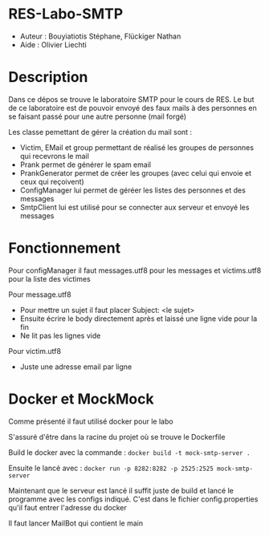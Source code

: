 # RES-Labo-SMTP

- Auteur : Bouyiatiotis Stéphane, Flückiger Nathan
- Aide   : Olivier Liechti

# Description
Dans ce dépos se trouve le laboratoire SMTP pour le cours de RES. 
Le but de ce laboratoire est de pouvoir envoyé des faux mails à des personnes en se faisant passé pour une autre personne (mail forgé)

Les classe pemettant de gérer la création du mail sont :
  - Victim, EMail et group permettant de réalisé les groupes de personnes qui recevrons le mail
  - Prank permet de générer le spam email
  - PrankGenerator permet de créer les groupes (avec celui qui envoie et ceux qui reçoivent) 
  - ConfigManager lui permet de géréer les listes des personnes et des messages
  - SmtpClient lui est utilisé pour se connecter aux serveur et envoyé les messages



# Fonctionnement
Pour configManager il faut messages.utf8 pour les messages et victims.utf8 pour la liste des victimes

Pour message.utf8
  - Pour mettre un sujet il faut placer Subject: \<le sujet\> 
  - Ensuite écrire le body directement après et laissé une ligne vide pour la fin  
  - Ne lit pas les lignes vide
  
Pour victim.utf8
  - Juste une adresse email par ligne
  
# Docker et MockMock

Comme présenté il faut utilisé docker pour le labo

S'assuré d'être dans la racine du projet où se trouve le Dockerfile

Build le docker avec la commande : ```docker build -t mock-smtp-server . ```

Ensuite le lancé avec : ```docker run -p 8282:8282 -p 2525:2525 mock-smtp-server ```

Maintenant que le serveur est lancé il suffit juste de build et lancé le programme avec les configs indiqué.
C'est dans le fichier config.properties qu'il faut entrer l'adresse du docker

Il faut lancer MailBot qui contient le main
